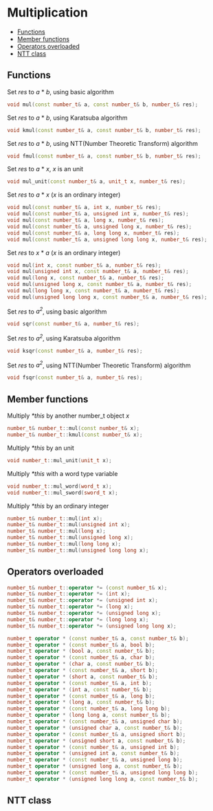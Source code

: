 <h1>Multiplication</h1>

 * [Functions](#Functions)
 * [Member functions](#memberfunctions)
 * [Operators overloaded](#operatorsoverloaded)
 * [NTT class](#nttclass)

<h2 id="functions">Functions</h2>

Set _res_ to _a_ \* _b_, using basic algorithm
```C++
void mul(const number_t& a, const number_t& b, number_t& res);
```

Set _res_ to _a_ \* _b_, using Karatsuba algorithm  
```C++
void kmul(const number_t& a, const number_t& b, number_t& res);
```

Set _res_ to _a_ \* _b_, using NTT(Number Theoretic Transform) algorithm
```C++
void fmul(const number_t& a, const number_t& b, number_t& res);
```

Set _res_ to _a_ \* _x_, _x_ is an unit
```C++
void mul_unit(const number_t& a, unit_t x, number_t& res);
```

Set _res_ to _a_ \* _x_ (_x_ is an ordinary integer)
```C++
void mul(const number_t& a, int x, number_t& res);
void mul(const number_t& a, unsigned int x, number_t& res);
void mul(const number_t& a, long x, number_t& res);
void mul(const number_t& a, unsigned long x, number_t& res);
void mul(const number_t& a, long long x, number_t& res);
void mul(const number_t& a, unsigned long long x, number_t& res);
```

Set _res_ to _x_ \* _a_ (_x_ is an ordinary integer)
```C++
void mul(int x, const number_t& a, number_t& res);
void mul(unsigned int x, const number_t& a, number_t& res);
void mul(long x, const number_t& a, number_t& res);
void mul(unsigned long x, const number_t& a, number_t& res);
void mul(long long x, const number_t& a, number_t& res);
void mul(unsigned long long x, const number_t& a, number_t& res);
```

Set _res_ to _a<sup>2</sup>_, using basic algorithm  
```C++
void sqr(const number_t& a, number_t& res);
```

Set _res_ to _a<sup>2</sup>_, using Karatsuba algorithm  
```C++
void ksqr(const number_t& a, number_t& res);
```

Set _res_ to _a<sup>2</sup>_, using NTT(Number Theoretic Transform) algorithm
```C++
void fsqr(const number_t& a, number_t& res);
```

<h2 id="memberfunctions">Member functions</h2>

Multiply _*this_ by another number_t object _x_
```C++
number_t& number_t::mul(const number_t& x);
number_t& number_t::kmul(const number_t& x);
```
Multiply _*this_ by an unit
```C++
void number_t::mul_unit(unit_t x);
```
Multiply _*this_ with a word type variable
```C++
void number_t::mul_word(word_t x);
void number_t::mul_sword(sword_t x);
```
Multiply _*this_ by an ordinary integer
```C++
number_t& number_t::mul(int x);
number_t& number_t::mul(unsigned int x);
number_t& number_t::mul(long x);
number_t& number_t::mul(unsigned long x);
number_t& number_t::mul(long long x);
number_t& number_t::mul(unsigned long long x);
```

<h2 id="operatorsoverloaded">Operators overloaded</h2>

```C++
number_t& number_t::operator *= (const number_t& x);
number_t& number_t::operator *= (int x);
number_t& number_t::operator *= (unsigned int x);
number_t& number_t::operator *= (long x);
number_t& number_t::operator *= (unsigned long x);
number_t& number_t::operator *= (long long x);
number_t& number_t::operator *= (unsigned long long x);

number_t operator * (const number_t& a, const number_t& b);
number_t operator * (const number_t& a, bool b);
number_t operator * (bool a, const number_t& b);
number_t operator * (const number_t& a, char b);
number_t operator * (char a, const number_t& b);
number_t operator * (const number_t& a, short b);
number_t operator * (short a, const number_t& b);
number_t operator * (const number_t& a, int b);
number_t operator * (int a, const number_t& b);
number_t operator * (const number_t& a, long b);
number_t operator * (long a, const number_t& b);
number_t operator * (const number_t& a, long long b);
number_t operator * (long long a, const number_t& b);
number_t operator * (const number_t& a, unsigned char b);
number_t operator * (unsigned char a, const number_t& b);
number_t operator * (const number_t& a, unsigned short b);
number_t operator * (unsigned short a, const number_t& b);
number_t operator * (const number_t& a, unsigned int b);
number_t operator * (unsigned int a, const number_t& b);
number_t operator * (const number_t& a, unsigned long b);
number_t operator * (unsigned long a, const number_t& b);
number_t operator * (const number_t& a, unsigned long long b);
number_t operator * (unsigned long long a, const number_t& b);
```

<h2 id="nttclass">NTT class</h2>

